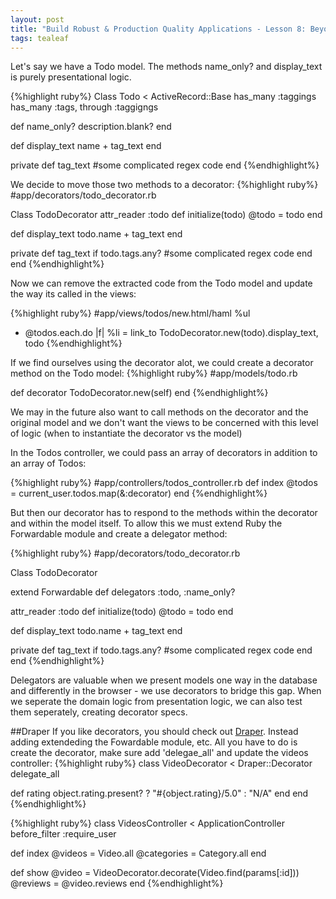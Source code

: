 ```yaml
---
layout: post
title: "Build Robust & Production Quality Applications - Lesson 8: Beyond MVC - Decorators"
tags: tealeaf
---
```

Let's say we have a Todo model. The methods name_only? and display_text is purely presentational logic.

{%highlight ruby%}
Class Todo < ActiveRecord::Base
  has_many :taggings
  has_many :tags, through :taggigngs

  def name_only?
    description.blank?
  end

  def display_text
    name + tag_text
  end

  private
  def tag_text
    #some complicated regex code
  end
{%endhighlight%}

We decide to move those two methods to a decorator:
{%highlight ruby%}
#app/decorators/todo_decorator.rb

Class TodoDecorator
  attr_reader :todo
  def initialize(todo)
    @todo = todo
  end

  def display_text
    todo.name + tag_text
  end

  private
  def tag_text
  if todo.tags.any?
    #some complicated regex code
  end
end
{%endhighlight%}

Now we can remove the extracted code from the Todo model and update the way its called in the views:

{%highlight ruby%}
#app/views/todos/new.html/haml
%ul
  - @todos.each.do |f|
    %li
      = link_to TodoDecorator.new(todo).display_text, todo
{%endhighlight%}

If we find ourselves using the decorator alot, we could create a decorator method on the Todo model:
{%highlight ruby%}
#app/models/todo.rb

def decorator
  TodoDecorator.new(self)
end
{%endhighlight%}


We may in the future also want to call methods on the decorator and the original model and we don't want the views to be concerned with this level of logic (when to instantiate the decorator vs the model)

In the Todos controller, we could pass an array of decorators in addition to an array of Todos:

{%highlight ruby%}
#app/controllers/todos_controller.rb
def index
  @todos = current_user.todos.map(&:decorator)
end
{%endhighlight%}

But then our decorator has to respond to the methods within the decorator and within the model itself. To allow this we must extend  Ruby the Forwardable module and create a delegator method:

{%highlight ruby%}
#app/decorators/todo_decorator.rb

Class TodoDecorator

  extend Forwardable
  def delegators :todo, :name_only?

  attr_reader :todo
  def initialize(todo)
    @todo = todo
  end

  def display_text
    todo.name + tag_text
  end

  private
  def tag_text
  if todo.tags.any?
    #some complicated regex code
  end
end
{%endhighlight%}

Delegators are valuable when we present models one way in the database and differently in the browser - we use decorators to bridge this gap. When we seperate the domain logic from presentation logic, we can also test them seperately, creating decorator specs.

##Draper
If you like decorators, you should check out [Draper](http://github.com/drapergem/draper). Instead adding extendeding the Fowardable module, etc. All you have to do is create the decorator, make sure add 'delegae_all' and update the videos controller:
{%highlight ruby%}
class VideoDecorator < Draper::Decorator
  delegate_all

  def rating
    object.rating.present? ? "#{object.rating}/5.0" : "N/A"
  end
end
{%endhighlight%}


{%highlight ruby%}
class VideosController < ApplicationController
  before_filter :require_user

  def index
    @videos = Video.all
    @categories = Category.all
  end

  def show
    @video = VideoDecorator.decorate(Video.find(params[:id]))
    @reviews = @video.reviews
  end
{%endhighlight%}



